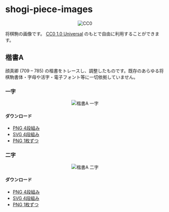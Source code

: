 # shogi-piece-images

<p align="center">
  <img src="https://mirrors.creativecommons.org/presskit/buttons/88x31/png/publicdomain.png" alt="CC0" />
</p>

将棋駒の画像です。 [CC0 1.0 Universal](https://creativecommons.org/publicdomain/zero/1.0/deed.ja) のもとで自由に利用することができます。

## 楷書A

顔真卿 (709 – 785) の楷書をトレースし、調整したものです。既存のあらゆる将棋駒書体・字母や活字・電子フォント等に一切依拠していません。

### 一字

<p align="center">
  <img src=".png" alt="楷書A 一字" />
</p>

#### ダウンロード

* [PNG 4段組み]()
* [SVG 4段組み]()
* [PNG 1枚ずつ]()

### 二字

<p align="center">
  <img src=".png" alt="楷書A 二字" />
</p>

#### ダウンロード

* [PNG 4段組み]()
* [SVG 4段組み]()
* [PNG 1枚ずつ]()
